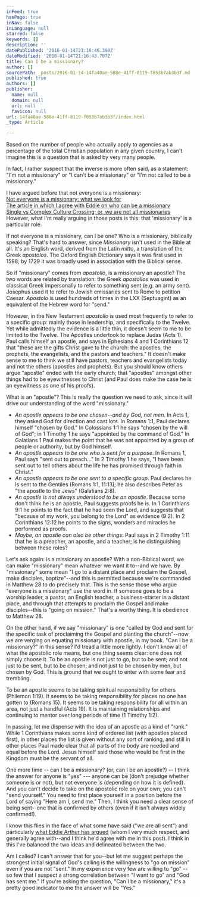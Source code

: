 ```yaml
---
inFeed: true
hasPage: true
inNav: false
inLanguage: null
starred: false
keywords: []
description: ''
datePublished: '2016-01-14T21:16:46.390Z'
dateModified: '2016-01-14T21:16:43.707Z'
title: Can I be a missionary?
author: []
sourcePath: _posts/2016-01-14-14fa40ae-588e-41ff-8119-f053b7ab3b3f.md
published: true
authors: []
publisher:
  name: null
  domain: null
  url: null
  favicon: null
url: 14fa40ae-588e-41ff-8119-f053b7ab3b3f/index.html
_type: Article

---
```

Based on the number of people who actually apply to agencies as a percentage of the total Christian population in any given country, I can't imagine this is a question that is asked by very many people.

In fact, I rather suspect that the inverse is more often said, as a statement: "I'm not a missionary" or "I can't be a missionary" or "I'm not called to be a missionary."

I have argued before that not everyone is a missionary:  
[Not everyone is a missionary: what we look for][0]  
[The article in which I agree with Eddie on who can be a missionary][1]  
[Single vs Complex Culture Crossing; or, we are not all missionaries][2]  
However, what I'm really arguing in those posts is this: that 'missionary' is a particular role.

If not everyone is a missionary, can I be one? Who is a missionary, biblically speaking? That's hard to answer, since _Missionary_ isn't used in the Bible at all. It's an English word, derived from the Latin _mitto_, a translation of the Greek _apostolos_. The Oxford English Dictionary says it was first used in 1598; by 1729 it was broadly used in association with the Biblical sense.

So if "missionary" comes from _apostollo_, is a missionary an apostle? The two words are related by translation: the Greek _apostollos_ was used in classical Greek impersonally to refer to something sent (e.g. an army sent). Josephus used it to refer to Jewish emissaries sent to Rome to petition Caesar. _Apostolo_ is used hundreds of times in the LXX (Septuagint) as an equivalent of the Hebrew word for "send."

However, in the New Testament _apostollo_ is used most frequently to refer to a specific group: mainly those in leadership, and specifically to the Twelve. Yet while admittedly the evidence is a little thin, it doesn't seem to me to be limited to the Twelve. The Apostles undertook to replace Judas (Acts 1). Paul calls himself an apostle, and says in Ephesians 4 and 1 Corinthians 12 that "these are the gifts Christ gave to the church: the apostles, the prophets, the evangelists, and the pastors and teachers." It doesn't make sense to me to think we still have pastors, teachers and evangelists today and not the others (apostles and prophets).  But you should know others argue "apostle" ended with the early church; that "apostles" amongst other things had to be eyewitnesses to Christ (and Paul does make the case he is an eyewitness as one of his proofs).

What is an "apostle"? This is really the question we need to ask, since it will drive our understanding of the word "missionary."

* _An apostle appears to be one chosen--and by God, not men_. In Acts 1, they asked God for direction and cast lots. In Romans 1:1, Paul declares himself "chosen by God." In Colossians 1:1 he says "chosen by the will of God"; in 1 Timothy 1 he says "appointed by the command of God." In Galatians 1 Paul makes the point that he was not appointed by a group of people or authority, but by God himself.
* _An apostle appears to be one who is sent for a purpose_. In Romans 1, Paul says "sent out to preach..." In 2 Timothy 1 he says, "I have been sent out to tell others about the life he has promised through faith in Christ."
* _An apostle appears to be one sent to a specific group_. Paul declares he is sent to the Gentiles (Romans 1:1, 11:13); he also describes Peter as "the apostle to the Jews" (Galatians 2:8).
* _An apostle is not always understood to be an apostle_. Because some don't think he is an apostle, Paul suggests proofs he is. In 1 Corinthians 9:1 he points to the fact that he had seen the Lord, and suggests that "because of my work, you belong to the Lord" as evidence (9:2). In 2 Corinthians 12:12 he points to the signs, wonders and miracles he performed as proofs.
* _Maybe, an apostle can also be other things_: Paul says in 2 Timothy 1:11 that he is a preacher, an apostle, and a teacher; is he distinguishing between these roles?

Let's ask again: is a missionary an apostle? With a non-Biblical word, we can make "missionary" mean whatever we want it to--and we have. By "missionary" some mean "I go to a distant place and proclaim the Gospel, make disciples, baptize"--and this is permitted because we're commanded in Matthew 28 to do precisely that. This is the sense those who argue "everyone is a missionary" use the word in. If someone goes to be a worship leader, a pastor, an English teacher, a business-starter in a distant place, and through that attempts to proclaim the Gospel and make disciples--this is "going on mission." That's a worthy thing. It is obedience to Matthew 28\.

On the other hand, if we say "missionary" is one "called by God and sent for the specific task of proclaiming the Gospel and planting the church"--now we are verging on equating missionary with apostle, in my book. "Can I be a missionary?" in this sense? I'd tread a little more lightly. I don't know all of what the apostolic role means, but one thing seems clear: one does not simply choose it. To be an apostle is not just to go, but to be sent; and not just to be sent, but to be chosen; and not just to be chosen by men, but chosen by God. This is ground that we ought to enter with some fear and trembling.

To be an apostle seems to be taking spiritual responsibility for others (Philemon 1:19). It seems to be taking responsibility for places no one has gotten to (Romans 15). It seems to be taking responsibility for all within an area, not just a handful (Acts 19). It is maintaining relationships and continuing to mentor over long periods of time (1 Timothy 1:2).

In passing, let me dispense with the idea of an apostle as a kind of "rank." While 1 Corinthians makes some kind of ordered list (with apostles placed first), in other places the list is given without any sort of ranking, and still in other places Paul made clear that all parts of the body are needed and equal before the Lord. Jesus himself said those who would be first in the Kingdom must be the servant of all.

One more time -- can I be a missionary? (or, can I be an apostle?) -- I think the answer for anyone is "yes" --- anyone can be (don't prejudge whether someone is or not), but not everyone is (depending on how it is defined). And you can't decide to take on the apostolic role on your own; you can't "send yourself." You need to first place yourself in a position before the Lord of saying "Here am I, send me." Then, I think you need a clear sense of being sent--one that is confirmed by others (even if it isn't always widely confirmed!).

I know this flies in the face of what some have said ("we are all sent") and particularly [what Eddie Arthur has argued][3] (whom I very much respect, and generally agree with--and I think he'd agree with me in this post). I think in this I've balanced the two ideas and delineated between the two.

Am I called? I can't answer that for you--but let me suggest perhaps the strongest initial signal of God's calling is the willingness to "go on mission" even if you are not "sent." In my experience very few are willing to "go" -- so few that I suspect a strong correlation between "I want to go" and "God has sent me." If you're asking the question, "Can I be a missionary," it's a pretty good indicator to me the answer will be "Yes."

[0]: http://justinlong.org/2013/10/not-everyone-is-a-missionary-what-we-look-for/
[1]: http://justinlong.org/2015/12/in-which-i-agree-with-eddie-on-who-can-be-a-missionary/
[2]: http://justinlong.org/2015/05/simple-vs-complex-culture-crossing-or-we-are-not-all-missionaries/
[3]: http://www.kouya.net/?p=7516
